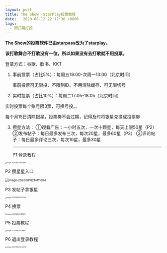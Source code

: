 ```yaml
---
layout: post
title: The Show -StarPlay投票教程
date:   2020-08-12 22:12:30 +0800
tags:
  - 回归期打投
---
```


**The Show的投票软件已由starpass改为了starplay。**

**该打歌舞台不打歌没有一位，所以如果没有去打歌就不用投票。**

登录方式：谷歌、脸书、KKT

1. 事前投票（占比5%）：每周五19:00-次周一13:00（北京时间）

   事前投票可无限投、不限制ID、不用清除缓存、可无限切号

2. 实时投票（占比10%）：每周二17:05-18:05（北京时间）
   
实时投票每个账号限3票，可换号投。。
   
   每个月15日清除银星，投票劵不会过期，记得及时将银星兑换成投票劵
   
3. 攒星方法：
   ①观看广告：一小时五次，一次十颗星，每天上限50星（P2）
   ②发布帖子：每日最多发布三次，每次20星，最多60星（P3）
   ③评论帖子：每日最多评论三次，每次10星，最多30星

   ------

   P1 登录教程

<img src="https://pic-1300267894.cos.ap-nanjing.myqcloud.com/image-20200818214050581.png" alt="image-20200818214050581" style="zoom:33%;" />

P2 攒星星入口

<img src="https://pic-1300267894.cos.ap-nanjing.myqcloud.com/image-20200818214111004.png" alt="image-20200818214111004" style="zoom: 67%;" />

P3 发帖子拿银星

<img src="https://pic-1300267894.cos.ap-nanjing.myqcloud.com/image-20200818150353598.png" alt="image-20200818150353598" style="zoom: 33%;" />

P4 换票

<img src="https://pic-1300267894.cos.ap-nanjing.myqcloud.com/image-20200818214158278.png" alt="image-20200818214158278" style="zoom: 33%;" />

P5 投票教程

<img src="https://pic-1300267894.cos.ap-nanjing.myqcloud.com/image-20200818214216961.png" alt="image-20200818214216961" style="zoom:33%;" />

P6 退出登录教程

<img src="https://pic-1300267894.cos.ap-nanjing.myqcloud.com/image-20200818214229332.png" alt="image-20200818214229332" style="zoom:33%;" />